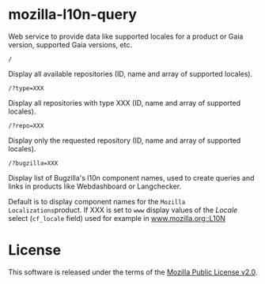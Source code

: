 mozilla-l10n-query
==================

Web service to provide data like supported locales for a product or Gaia version, supported Gaia versions, etc.

```
/
```
Display all available repositories (ID, name and array of supported locales).


```
/?type=XXX
```
Display all repositories with type XXX (ID, name and array of supported locales).


```
/?repo=XXX
```
Display only the requested repository  (ID, name and array of supported locales).


```
/?bugzilla=XXX
```
Display list of Bugzilla's l10n component names, used to create queries and links in products like Webdashboard or Langchecker.

Default is to display component names for the ```Mozilla Localizations```product.
If XXX is set to ```www``` display values of the *Locale* select (```cf_locale``` field) used for example in www.mozilla.org::L10N

# License
This software is released under the terms of the [Mozilla Public License v2.0](http://www.mozilla.org/MPL/2.0/).
